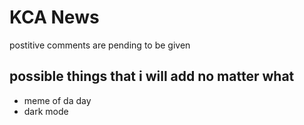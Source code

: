 # KCA News

postitive comments are pending to be given

## possible things that i will add no matter what

-   meme of da day
-   dark mode
